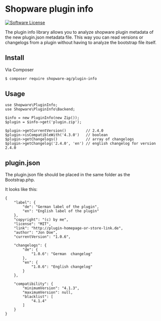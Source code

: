 # Shopware plugin info

[![Software License](https://img.shields.io/badge/license-MIT-brightgreen.svg?style=flat-square)](LICENSE.md)

The plugin info library allows you to analyze shopware plugin metadata of the new plugin.json metadata file. This way you can read versions or changelogs from a plugin without having to analyze the bootstrap file itself.

## Install

Via Composer

``` bash
$ composer require shopware-ag/plugin-info
```
## Usage

```
use Shopware\PluginInfo;
use Shopware\PluginInfo\Backend;

$info = new PluginInfo(new Zip());
$plugin = $info->get('plugin.zip');

$plugin->getCurrentVersion()         // 2.4.0
$plugin->isCompatibleWith('4.3.0')   // boolean
$plugin->getChangelogs()             // array of changelogs
$plugin->getChangelog('2.4.0', 'en') // english changelog for version 2.4.0
```

## plugin.json
The plugin.json file should be placed in the same folder as the Bootstrap.php.

It looks like this:

```
{
    "label": {
        "de": "German label of the plugin",
        "en": "English label of the plugin"
    },
    "copyright": "(c) by me",
    "license": "MIT",
    "link": "http://plugin-homepage-or-store-link.de",
    "author": "Jon Doe",
    "currentVersion": "1.0.6",

    "changelogs": {
        "de": {
            "1.0.6": "German  changelog"
        },
        "en": {
            "1.0.6": "English changelog"
        }
    },

    "compatibility": {
        "minimumVersion": "4.1.3",
        "maximumVersion": null,
        "blacklist": [
            "4.1.4"
        ]
    }
}
```